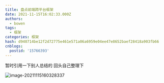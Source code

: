 ```yaml
---
title: 盘点前端跨平台框架
date: 2021-11-15T16:02:33.000Z
authors:
  - bowen
tags:
  - 框架
categories: 框架
hash: d940714be12f2d72775e461e571a06a6959e04ee47e8652baef28418a903fb66
cnblogs:
  postid: '15766393'
---
```


暂时引用一下别人总结的 回头自己整理下

![image-20211115160328337](https://s2.loli.net/2023/01/13/RJolidVKAzr2CpG.png)
